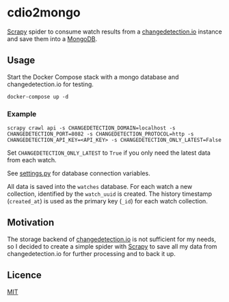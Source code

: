 # cdio2mongo
[Scrapy](https://github.com/scrapy/scrapy) spider to consume watch results from a [changedetection.io](https://github.com/dgtlmoon/changedetection.io)
instance and save them into a [MongoDB](https://www.mongodb.com/de-de).

## Usage

Start the Docker Compose stack with a mongo database and changedetection.io for testing.

```shell
docker-compose up -d
```

### Example

```shell
scrapy crawl api -s CHANGEDETECTION_DOMAIN=localhost -s CHANGEDETECTION_PORT=8082 -s CHANGEDETECTION_PROTOCOL=http -s CHANGEDETECTION_API_KEY=<API_KEY> -s CHANGEDETECTION_ONLY_LATEST=False
```

Set `CHANGEDETECTION_ONLY_LATEST` to `True` if you only need the latest data from each watch.

See [settings.py](cdio2mongo/settings.py) for database connection variables.


All data is saved into the `watches` database. For each watch a new collection, identified by the `watch_uuid` is
created. The history timestamp (`created_at`) is used as the primary key (`_id`) for each watch collection.

## Motivation

The storage backend of [changedetection.io](https://github.com/dgtlmoon/changedetection.io) is not sufficient for my
needs, so I decided to create a simple spider with [Scrapy](https://github.com/scrapy/scrapy) to save all my data
from changedetection.io for further processing and to back it up.

## Licence

[MIT](LICENSE)
